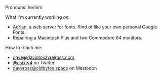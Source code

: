 Pronouns: he/him

What I'm currently working on:
* [Adrian](https://github.com/daveross/adrian), a web server for fonts. Kind of like your own personal Google Fonts.
* Repairing a Macintosh Plus and two Commodore 64 monitors.

How to reach me:
* [dave@davidmichaelross.com](mailto:dave@davidmichaelross.com)
* [@csixty4](https://twitter.com/csixty4) on Twitter
* [daveross@oldbytes.space](https://oldbytes.space/@daveross) on Mastodon

<!--
**daveross/daveross** is a ✨ _special_ ✨ repository because its `README.md` (this file) appears on your GitHub profile.

Here are some ideas to get you started:

- 🔭 I’m currently working on ...
- 🌱 I’m currently learning ...
- 👯 I’m looking to collaborate on ...
- 🤔 I’m looking for help with ...
- 💬 Ask me about ...
- 📫 How to reach me: ...
- 😄 Pronouns: ...
- ⚡ Fun fact: ...
-->
